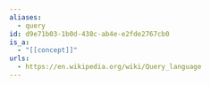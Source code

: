 ```yaml
---
aliases:
  - query
id: d9e71b03-1b0d-438c-ab4e-e2fde2767cb0
is_a:
  - "[[concept]]"
urls:
  - https://en.wikipedia.org/wiki/Query_language
---
```

